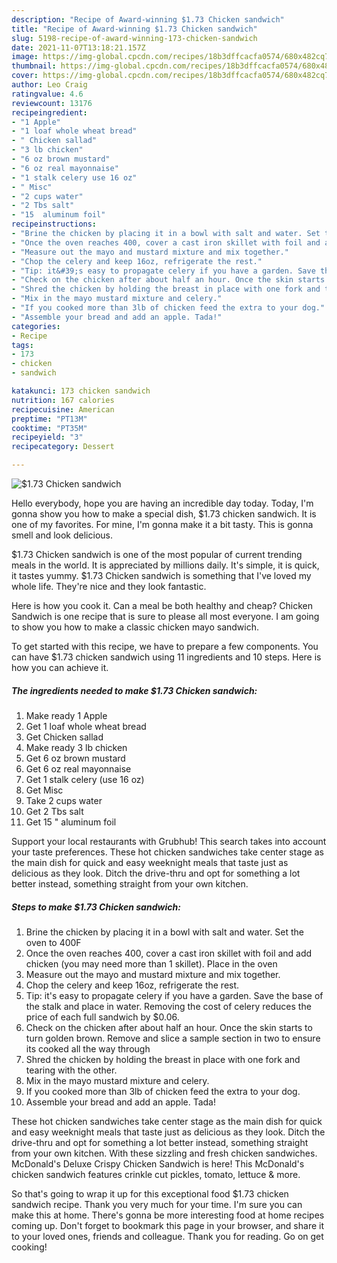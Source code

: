 ```yaml
---
description: "Recipe of Award-winning $1.73 Chicken sandwich"
title: "Recipe of Award-winning $1.73 Chicken sandwich"
slug: 5198-recipe-of-award-winning-173-chicken-sandwich
date: 2021-11-07T13:18:21.157Z
image: https://img-global.cpcdn.com/recipes/18b3dffcacfa0574/680x482cq70/173-chicken-sandwich-recipe-main-photo.jpg
thumbnail: https://img-global.cpcdn.com/recipes/18b3dffcacfa0574/680x482cq70/173-chicken-sandwich-recipe-main-photo.jpg
cover: https://img-global.cpcdn.com/recipes/18b3dffcacfa0574/680x482cq70/173-chicken-sandwich-recipe-main-photo.jpg
author: Leo Craig
ratingvalue: 4.6
reviewcount: 13176
recipeingredient:
- "1 Apple"
- "1 loaf whole wheat bread"
- " Chicken sallad"
- "3 lb chicken"
- "6 oz brown mustard"
- "6 oz real mayonnaise"
- "1 stalk celery use 16 oz"
- " Misc"
- "2 cups water"
- "2 Tbs salt"
- "15  aluminum foil"
recipeinstructions:
- "Brine the chicken by placing it in a bowl with salt and water. Set the oven to 400F"
- "Once the oven reaches 400, cover a cast iron skillet with foil and add chicken (you may need more than 1 skillet). Place in the oven"
- "Measure out the mayo and mustard mixture and mix together."
- "Chop the celery and keep 16oz, refrigerate the rest."
- "Tip: it&#39;s easy to propagate celery if you have a garden. Save the base of the stalk and place in water. Removing the cost of celery reduces the price of each full sandwich by $0.06."
- "Check on the chicken after about half an hour. Once the skin starts to turn golden brown. Remove and slice a sample section in two to ensure its cooked all the way through"
- "Shred the chicken by holding the breast in place with one fork and tearing with the other."
- "Mix in the mayo mustard mixture and celery."
- "If you cooked more than 3lb of chicken feed the extra to your dog."
- "Assemble your bread and add an apple. Tada!"
categories:
- Recipe
tags:
- 173
- chicken
- sandwich

katakunci: 173 chicken sandwich 
nutrition: 167 calories
recipecuisine: American
preptime: "PT13M"
cooktime: "PT35M"
recipeyield: "3"
recipecategory: Dessert

---
```



![$1.73 Chicken sandwich](https://img-global.cpcdn.com/recipes/18b3dffcacfa0574/680x482cq70/173-chicken-sandwich-recipe-main-photo.jpg)

Hello everybody, hope you are having an incredible day today. Today, I'm gonna show you how to make a special dish, $1.73 chicken sandwich. It is one of my favorites. For mine, I'm gonna make it a bit tasty. This is gonna smell and look delicious.

$1.73 Chicken sandwich is one of the most popular of current trending meals in the world. It is appreciated by millions daily. It's simple, it is quick, it tastes yummy. $1.73 Chicken sandwich is something that I've loved my whole life. They're nice and they look fantastic.

Here is how you cook it. Can a meal be both healthy and cheap? Chicken Sandwich is one recipe that is sure to please all most everyone. I am going to show you how to make a classic chicken mayo sandwich.


To get started with this recipe, we have to prepare a few components. You can have $1.73 chicken sandwich using 11 ingredients and 10 steps. Here is how you can achieve it.

<!--inarticleads1-->

##### The ingredients needed to make $1.73 Chicken sandwich:

1. Make ready 1 Apple
1. Get 1 loaf whole wheat bread
1. Get  Chicken sallad
1. Make ready 3 lb chicken
1. Get 6 oz brown mustard
1. Get 6 oz real mayonnaise
1. Get 1 stalk celery (use 16 oz)
1. Get  Misc
1. Take 2 cups water
1. Get 2 Tbs salt
1. Get 15 &#34; aluminum foil


Support your local restaurants with Grubhub! This search takes into account your taste preferences. These hot chicken sandwiches take center stage as the main dish for quick and easy weeknight meals that taste just as delicious as they look. Ditch the drive-thru and opt for something a lot better instead, something straight from your own kitchen. 

<!--inarticleads2-->

##### Steps to make $1.73 Chicken sandwich:

1. Brine the chicken by placing it in a bowl with salt and water. Set the oven to 400F
1. Once the oven reaches 400, cover a cast iron skillet with foil and add chicken (you may need more than 1 skillet). Place in the oven
1. Measure out the mayo and mustard mixture and mix together.
1. Chop the celery and keep 16oz, refrigerate the rest.
1. Tip: it&#39;s easy to propagate celery if you have a garden. Save the base of the stalk and place in water. Removing the cost of celery reduces the price of each full sandwich by $0.06.
1. Check on the chicken after about half an hour. Once the skin starts to turn golden brown. Remove and slice a sample section in two to ensure its cooked all the way through
1. Shred the chicken by holding the breast in place with one fork and tearing with the other.
1. Mix in the mayo mustard mixture and celery.
1. If you cooked more than 3lb of chicken feed the extra to your dog.
1. Assemble your bread and add an apple. Tada!


These hot chicken sandwiches take center stage as the main dish for quick and easy weeknight meals that taste just as delicious as they look. Ditch the drive-thru and opt for something a lot better instead, something straight from your own kitchen. With these sizzling and fresh chicken sandwiches. McDonald&#39;s Deluxe Crispy Chicken Sandwich is here! This McDonald&#39;s chicken sandwich features crinkle cut pickles, tomato, lettuce &amp; more. 

So that's going to wrap it up for this exceptional food $1.73 chicken sandwich recipe. Thank you very much for your time. I'm sure you can make this at home. There's gonna be more interesting food at home recipes coming up. Don't forget to bookmark this page in your browser, and share it to your loved ones, friends and colleague. Thank you for reading. Go on get cooking!
